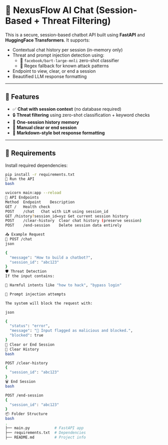 # 🤖 NexusFlow AI Chat (Session-Based + Threat Filtering)
This is a secure, session-based chatbot API built using **FastAPI** and **HuggingFace Transformers**. It supports:
- Contextual chat history per session (in-memory only)
- Threat and prompt injection detection using:
  - 🤖 `facebook/bart-large-mnli` zero-shot classifier
  - 🧪 Regex fallback for known attack patterns
- Endpoint to view, clear, or end a session
- Beautified LLM response formatting

---

## 🚀 Features

- ✅ **Chat with session context** (no database required)
- 🔒 **Threat filtering** using zero-shot classification + keyword checks
- 💬 **One-session history memory**
- 🧼 **Manual clear or end session**
- 🎨 **Markdown-style bot response formatting**

---

## 🔧 Requirements

Install required dependencies:

```bash
pip install -r requirements.txt
🚦 Run the API
bash

uvicorn main:app --reload
📡 API Endpoints
Method	Endpoint	Description
GET	/	Health check
POST	/chat	Chat with LLM using session_id
GET	/history?session_id=xyz	Get current session history
POST	/clear-history	Clear chat history (preserve session)
POST	/end-session	Delete session data entirely

📥 Example Request
🧠 POST /chat
json

{
  "message": "How to build a chatbot?",
  "session_id": "abc123"
}
🛡 Threat Detection
If the input contains:

🚨 Harmful intents like "how to hack", "bypass login"

🤖 Prompt injection attempts

The system will block the request with:

json

{
  "status": "error",
  "message": "🚨 Input flagged as malicious and blocked.",
  "blocked": true
}
🧽 Clear or End Session
🔄 Clear History
bash

POST /clear-history
{
  "session_id": "abc123"
}
🗑 End Session
bash

POST /end-session
{
  "session_id": "abc123"
}
📦 Folder Structure
bash
.
├── main.py           # FastAPI app
├── requirements.txt  # Dependencies
├── README.md         # Project info